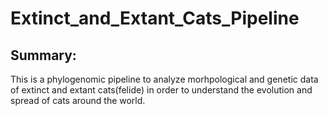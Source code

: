 # Extinct_and_Extant_Cats_Pipeline
## Summary:
This is a phylogenomic pipeline to analyze morhpological and genetic data of extinct and extant cats(felide) in order to understand the evolution and spread of cats around the world. 
